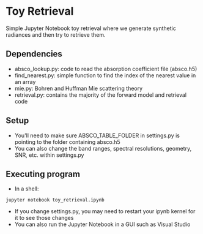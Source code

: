 # Toy Retrieval

Simple Jupyter Notebook toy retrieval where we generate synthetic radiances and then try to retrieve them.

## Dependencies

* absco_lookup.py: code to read the absorption coefficient file (absco.h5)
* find_nearest.py: simple function to find the index of the nearest value in an array
* mie.py: Bohren and Huffman Mie scattering theory
* retrieval.py: contains the majority of the forward model and retrieval code

## Setup

* You'll need to make sure ABSCO_TABLE_FOLDER in settings.py is pointing to the folder containing absco.h5
* You can also change the band ranges, spectral resolutions, geometry, SNR, etc. within settings.py

## Executing program

* In a shell:

```
jupyter notebook toy_retrieval.ipynb
```

* If you change settings.py, you may need to restart your ipynb kernel for it to see those changes
* You can also run the Jupyter Notebook in a GUI such as Visual Studio

